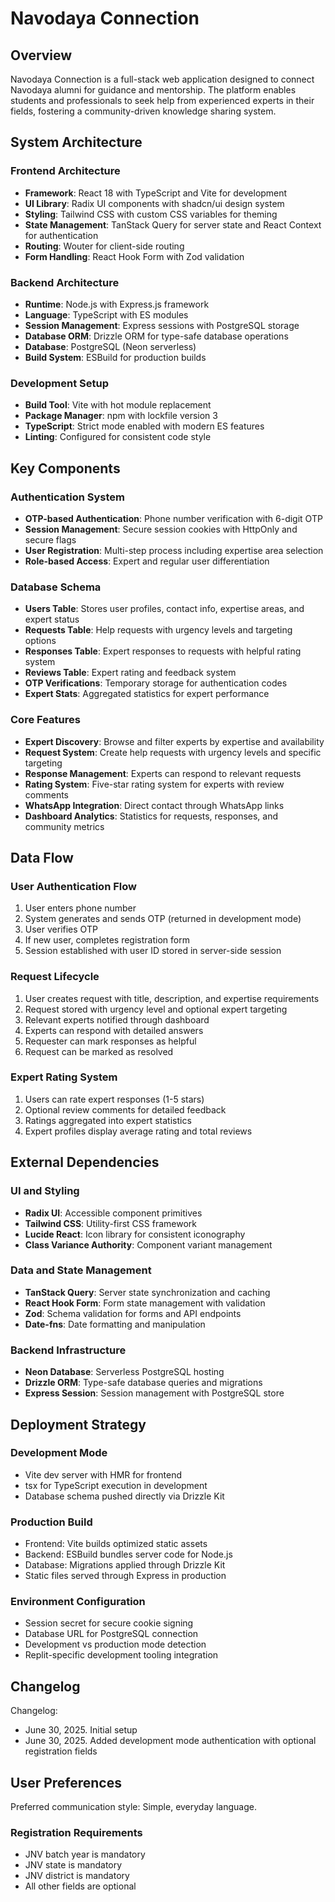 # Navodaya Connection

## Overview

Navodaya Connection is a full-stack web application designed to connect Navodaya alumni for guidance and mentorship. The platform enables students and professionals to seek help from experienced experts in their fields, fostering a community-driven knowledge sharing system.

## System Architecture

### Frontend Architecture
- **Framework**: React 18 with TypeScript and Vite for development
- **UI Library**: Radix UI components with shadcn/ui design system
- **Styling**: Tailwind CSS with custom CSS variables for theming
- **State Management**: TanStack Query for server state and React Context for authentication
- **Routing**: Wouter for client-side routing
- **Form Handling**: React Hook Form with Zod validation

### Backend Architecture
- **Runtime**: Node.js with Express.js framework
- **Language**: TypeScript with ES modules
- **Session Management**: Express sessions with PostgreSQL storage
- **Database ORM**: Drizzle ORM for type-safe database operations
- **Database**: PostgreSQL (Neon serverless)
- **Build System**: ESBuild for production builds

### Development Setup
- **Build Tool**: Vite with hot module replacement
- **Package Manager**: npm with lockfile version 3
- **TypeScript**: Strict mode enabled with modern ES features
- **Linting**: Configured for consistent code style

## Key Components

### Authentication System
- **OTP-based Authentication**: Phone number verification with 6-digit OTP
- **Session Management**: Secure session cookies with HttpOnly and secure flags
- **User Registration**: Multi-step process including expertise area selection
- **Role-based Access**: Expert and regular user differentiation

### Database Schema
- **Users Table**: Stores user profiles, contact info, expertise areas, and expert status
- **Requests Table**: Help requests with urgency levels and targeting options
- **Responses Table**: Expert responses to requests with helpful rating system
- **Reviews Table**: Expert rating and feedback system
- **OTP Verifications**: Temporary storage for authentication codes
- **Expert Stats**: Aggregated statistics for expert performance

### Core Features
- **Expert Discovery**: Browse and filter experts by expertise and availability
- **Request System**: Create help requests with urgency levels and specific targeting
- **Response Management**: Experts can respond to relevant requests
- **Rating System**: Five-star rating system for experts with review comments
- **WhatsApp Integration**: Direct contact through WhatsApp links
- **Dashboard Analytics**: Statistics for requests, responses, and community metrics

## Data Flow

### User Authentication Flow
1. User enters phone number
2. System generates and sends OTP (returned in development mode)
3. User verifies OTP
4. If new user, completes registration form
5. Session established with user ID stored in server-side session

### Request Lifecycle
1. User creates request with title, description, and expertise requirements
2. Request stored with urgency level and optional expert targeting
3. Relevant experts notified through dashboard
4. Experts can respond with detailed answers
5. Requester can mark responses as helpful
6. Request can be marked as resolved

### Expert Rating System
1. Users can rate expert responses (1-5 stars)
2. Optional review comments for detailed feedback
3. Ratings aggregated into expert statistics
4. Expert profiles display average rating and total reviews

## External Dependencies

### UI and Styling
- **Radix UI**: Accessible component primitives
- **Tailwind CSS**: Utility-first CSS framework
- **Lucide React**: Icon library for consistent iconography
- **Class Variance Authority**: Component variant management

### Data and State Management
- **TanStack Query**: Server state synchronization and caching
- **React Hook Form**: Form state management with validation
- **Zod**: Schema validation for forms and API endpoints
- **Date-fns**: Date formatting and manipulation

### Backend Infrastructure
- **Neon Database**: Serverless PostgreSQL hosting
- **Drizzle ORM**: Type-safe database queries and migrations
- **Express Session**: Session management with PostgreSQL store

## Deployment Strategy

### Development Mode
- Vite dev server with HMR for frontend
- tsx for TypeScript execution in development
- Database schema pushed directly via Drizzle Kit

### Production Build
- Frontend: Vite builds optimized static assets
- Backend: ESBuild bundles server code for Node.js
- Database: Migrations applied through Drizzle Kit
- Static files served through Express in production

### Environment Configuration
- Session secret for secure cookie signing
- Database URL for PostgreSQL connection
- Development vs production mode detection
- Replit-specific development tooling integration

## Changelog

Changelog:
- June 30, 2025. Initial setup
- June 30, 2025. Added development mode authentication with optional registration fields

## User Preferences

Preferred communication style: Simple, everyday language.

### Registration Requirements
- JNV batch year is mandatory 
- JNV state is mandatory
- JNV district is mandatory
- All other fields are optional